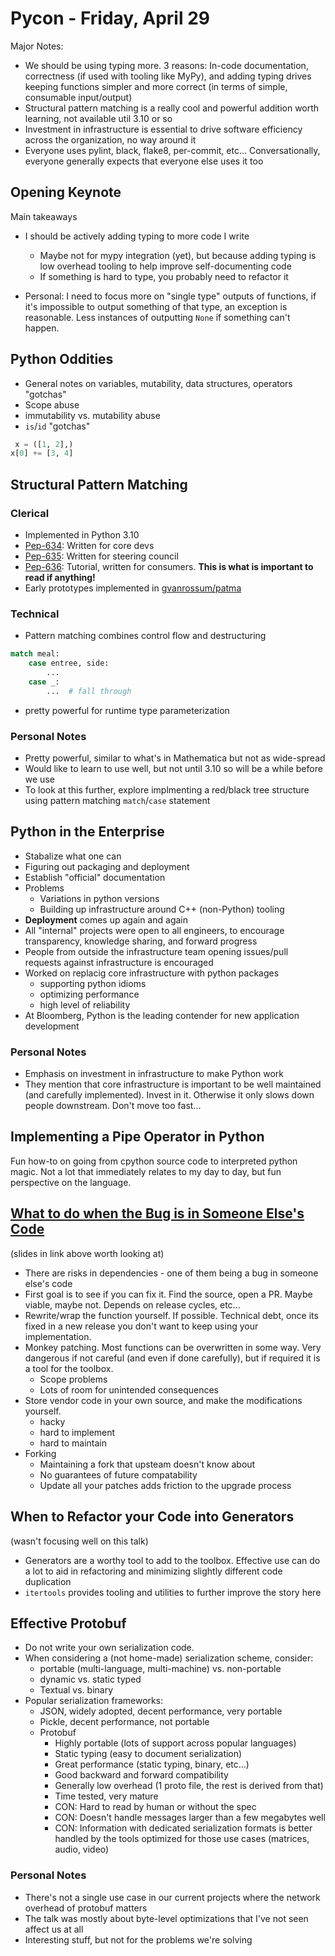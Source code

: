 # Pycon - Friday, April 29

Major Notes:

- We should be using typing more. 3 reasons: In-code documentation, correctness (if used with tooling like MyPy), and adding typing drives keeping functions simpler and more correct (in terms of simple, consumable input/output)
- Structural pattern matching is a really cool and powerful addition worth learning, not available util 3.10 or so
- Investment in infrastructure is essential to drive software efficiency across the organization, no way around it
- Everyone uses pylint, black, flake8, per-commit, etc... Conversationally, everyone generally expects that everyone else uses it too

## Opening Keynote

Main takeaways

- I should be actively adding typing to more code I write
  - Maybe not for mypy integration (yet), but because adding typing is low overhead tooling to help improve self-documenting code
  - If something is hard to type, you probably need to refactor it

- Personal: I need to focus more on "single type" outputs of functions, if it's impossible to output something of that type, an exception is reasonable. Less instances of outputting `None` if something can't happen.

## Python Oddities

- General notes on variables, mutability, data structures, operators "gotchas"
- Scope abuse
- immutability vs. mutability abuse
- `is`/`id` "gotchas"

```python
 x = ([1, 2],)
x[0] += [3, 4]
```

## Structural Pattern Matching

### Clerical

- Implemented in Python 3.10
- [Pep-634](https://peps.python.org/pep-0634/): Written for core devs
- [Pep-635](https://peps.python.org/pep-0635/): Written for steering council
- [Pep-636](https://peps.python.org/pep-0636/): Tutorial, written for consumers. **This is what is important to read if anything!**
- Early prototypes implemented in [gvanrossum/patma](https://github.com/gvanrossum/patma)

### Technical

- Pattern matching combines control flow and destructuring

```python
match meal:
    case entree, side:
        ...
    case _:
        ...  # fall through
```

- pretty powerful for runtime type parameterization

### Personal Notes

- Pretty powerful, similar to what's in Mathematica but not as wide-spread
- Would like to learn to use well, but not until 3.10 so will be a while before we use
- To look at this further, explore implmenting a red/black tree structure using pattern matching `match`/`case` statement

## Python in the Enterprise

- Stabalize what one can
- Figuring out packaging and deployment
- Establish "official" documentation
- Problems
  - Variations in python versions
  - Building up infrastructure around C++ (non-Python) tooling
- **Deployment** comes up again and again
- All "internal" projects were open to all engineers, to encourage transparency, knowledge sharing, and forward progress
- People from outside the infrastructure team opening issues/pull requests against infrastructure is encouraged
- Worked on replacig core infrastructure with python packages
  - supporting python idioms
  - optimizing performance
  - high level of reliability
- At Bloomberg, Python is the leading contender for new application development

<!-- markdownlint-disable-next-line MD024 -->
### Personal Notes

- Emphasis on investment in infrastructure to make Python work
- They mention that core infrastructure is important to be well maintained (and carefully implemented). Invest in it. Otherwise it only slows down people downstream. Don't move too fast...

## Implementing a Pipe Operator in Python

Fun how-to on going from cpython source code to interpreted python magic. Not a lot that immediately relates to my day to day, but fun perspective on the language.

## [What to do when the Bug is in Someone Else's Code](https://pganssle-talks.github.io/pycon-us-2022-upstream-bugs/#/)

(slides in link above worth looking at)

- There are risks in dependencies - one of them being a bug in someone else's code
- First goal is to see if you can fix it. Find the source, open a PR. Maybe viable, maybe not. Depends on release cycles, etc...
- Rewrite/wrap the function yourself. If possible. Technical debt, once its fixed in a new release you don't want to keep using your implementation.
- Monkey patching. Most functions can be overwritten in some way. Very dangerous if not careful (and even if done carefully), but if required it is a tool for the toolbox.
  - Scope problems
  - Lots of room for unintended consequences
- Store vendor code in your own source, and make the modifications yourself.
  - hacky
  - hard to implement
  - hard to maintain
- Forking
  - Maintaining a fork that upsteam doesn't know about
  - No guarantees of future compatability
  - Update all your patches adds friction to the upgrade process

## When to Refactor your Code into Generators

(wasn't focusing well on this talk)

- Generators are a worthy tool to add to the toolbox. Effective use can do a lot to aid in refactoring and minimizing slightly different code duplication
- `itertools` provides tooling and utilities to further improve the story here

## Effective Protobuf

- Do not write your own serialization code.
- When considering a (not home-made) serialization scheme, consider:
  - portable (multi-language, multi-machine) vs. non-portable
  - dynamic vs. static typed
  - Textual vs. binary
- Popular serialization frameworks:
  - JSON, widely adopted, decent performance, very portable
  - Pickle, decent performance, not portable
  - Protobuf
    - Highly portable (lots of support across popular languages)
    - Static typing (easy to document serialization)
    - Great performance (static typing, binary, etc...)
    - Good backward and forward compatibility
    - Generally low overhead (1 proto file, the rest is derived from that)
    - Time tested, very mature
    - CON: Hard to read by human or without the spec
    - CON: Doesn't handle messages larger than a few megabytes well
    - CON: Information with dedicated serialization formats is better handled by the tools optimized for those use cases (matrices, audio, video)

<!-- markdownlint-disable-next-line MD024 -->
### Personal Notes

- There's not a single use case in our current projects where the network overhead of protobuf matters
- The talk was mostly about byte-level optimizations that I've not seen affect us at all
- Interesting stuff, but not for the problems we're solving

